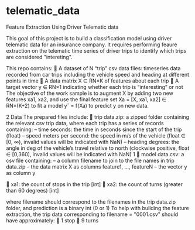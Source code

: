 # telematic_data
Feature Extraction Using Driver Telematic data

This goal of this project is to build a classification model using driver telematic data for an insurance company. It requires performing feaure extraction on the telematic time series of driver trips to identify which trips are considered "intereting".

This repo contains:
􏰀 A dataset of N “trip” csv data files: timeseries data recorded from car trips including the vehicle speed and heading at different points in time
􏰀 A data matrix X ∈ RN×K of features about each trip
􏰀 A target vector y ∈ RN×1 indicating whether each trip is “interesting” or not
The objective of the work sample is to augment X by adding two new features xa1, xa2, and use the final feature set Xa = [X, xa1, xa2] ∈ RN×(K+2) to fit a model yˆ = f(Xa) to predict y on new data.

2 Data
The prepared files include:
􏰀 trip data.zip: a zipped folder containing the relevant csv trip data, where each trip has a series of records containing:
– time seconds: the time in seconds since the start of the trip (float) – speed meters per second: the speed in m/s of the vehicle (float
∈ [0, ∞), invalid values will be indicated with NaN)
– heading degrees: the angle in deg of the vehicle’s travel relative to north (clockwise positive, float ∈ [0,360), invalid values will be indicated with NaN)
1
􏰀 model data.csv: a csv file containing:
– a column filename to join to the file names in trip data.zip – the data matrix X as columns feature1, ..., featureN
– the vector y as column y


􏰀 xa1: the count of stops in the trip [int]
􏰀 xa2: the count of turns (greater than 60 degrees) [int]


where filename should correspond to the filenames in the trip data.zip folder, and prediction is a binary int (0 or 1)
To help with building the feature extraction, the trip data corresponding to filename = "0001.csv" should have approximately:
􏰀 1 stop
􏰀 9 turns
